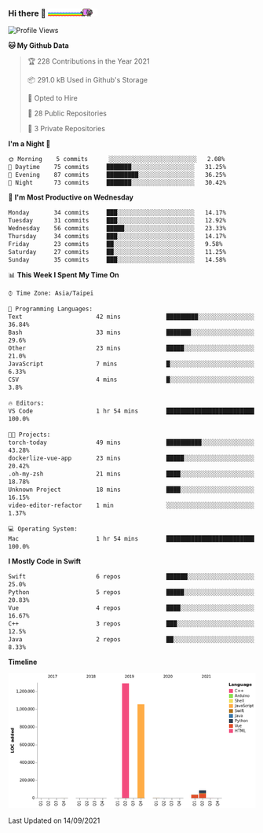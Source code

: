 ### Hi there 🐧 <img src="docs/assets/nyan-cat.gif" width=20%>

<!--START_SECTION:waka-->
![Profile Views](http://img.shields.io/badge/Profile%20Views-1-blue)

**🐱 My Github Data** 

> 🏆 228 Contributions in the Year 2021
 > 
> 📦 291.0 kB Used in Github's Storage 
 > 
> 💼 Opted to Hire
 > 
> 📜 28 Public Repositories 
 > 
> 🔑 3 Private Repositories  
 > 
**I'm a Night 🦉** 

```text
🌞 Morning    5 commits      ░░░░░░░░░░░░░░░░░░░░░░░░░   2.08% 
🌆 Daytime    75 commits     ███████░░░░░░░░░░░░░░░░░░   31.25% 
🌃 Evening    87 commits     █████████░░░░░░░░░░░░░░░░   36.25% 
🌙 Night      73 commits     ███████░░░░░░░░░░░░░░░░░░   30.42%

```
📅 **I'm Most Productive on Wednesday** 

```text
Monday       34 commits     ███░░░░░░░░░░░░░░░░░░░░░░   14.17% 
Tuesday      31 commits     ███░░░░░░░░░░░░░░░░░░░░░░   12.92% 
Wednesday    56 commits     █████░░░░░░░░░░░░░░░░░░░░   23.33% 
Thursday     34 commits     ███░░░░░░░░░░░░░░░░░░░░░░   14.17% 
Friday       23 commits     ██░░░░░░░░░░░░░░░░░░░░░░░   9.58% 
Saturday     27 commits     ██░░░░░░░░░░░░░░░░░░░░░░░   11.25% 
Sunday       35 commits     ███░░░░░░░░░░░░░░░░░░░░░░   14.58%

```


📊 **This Week I Spent My Time On** 

```text
⌚︎ Time Zone: Asia/Taipei

💬 Programming Languages: 
Text                     42 mins             █████████░░░░░░░░░░░░░░░░   36.84% 
Bash                     33 mins             ███████░░░░░░░░░░░░░░░░░░   29.6% 
Other                    23 mins             █████░░░░░░░░░░░░░░░░░░░░   21.0% 
JavaScript               7 mins              █░░░░░░░░░░░░░░░░░░░░░░░░   6.33% 
CSV                      4 mins              █░░░░░░░░░░░░░░░░░░░░░░░░   3.8%

🔥 Editors: 
VS Code                  1 hr 54 mins        █████████████████████████   100.0%

🐱‍💻 Projects: 
torch-today              49 mins             ██████████░░░░░░░░░░░░░░░   43.28% 
dockerlize-vue-app       23 mins             █████░░░░░░░░░░░░░░░░░░░░   20.42% 
.oh-my-zsh               21 mins             ████░░░░░░░░░░░░░░░░░░░░░   18.78% 
Unknown Project          18 mins             ████░░░░░░░░░░░░░░░░░░░░░   16.15% 
video-editor-refactor    1 min               ░░░░░░░░░░░░░░░░░░░░░░░░░   1.37%

💻 Operating System: 
Mac                      1 hr 54 mins        █████████████████████████   100.0%

```

**I Mostly Code in Swift** 

```text
Swift                    6 repos             ██████░░░░░░░░░░░░░░░░░░░   25.0% 
Python                   5 repos             █████░░░░░░░░░░░░░░░░░░░░   20.83% 
Vue                      4 repos             ████░░░░░░░░░░░░░░░░░░░░░   16.67% 
C++                      3 repos             ███░░░░░░░░░░░░░░░░░░░░░░   12.5% 
Java                     2 repos             ██░░░░░░░░░░░░░░░░░░░░░░░   8.33%

```


**Timeline**

![Chart not found](https://raw.githubusercontent.com/FalconLee1011/FalconLee1011/master/charts/bar_graph.png) 


 Last Updated on 14/09/2021
<!--END_SECTION:waka-->

<!--
**FalconLee1011/FalconLee1011** is a ✨ _special_ ✨ repository because its `README.md` (this file) appears on your GitHub profile.

Here are some ideas to get you started:

- 🔭 I’m currently working on ...
- 🌱 I’m currently learning ...
- 👯 I’m looking to collaborate on ...
- 🤔 I’m looking for help with ...
- 💬 Ask me about ...
- 📫 How to reach me: ...
- 😄 Pronouns: ...
- ⚡ Fun fact: ...
-->
